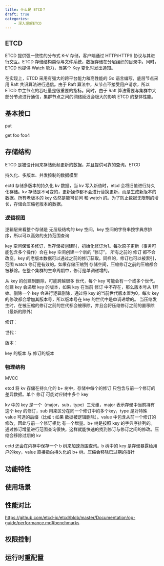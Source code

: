 ```yaml
---
title: 什么是 ETCD？
draft: true
categories: 
    - 深入理解ETCD
---
```


## ETCD

ETCD 提供强一致性的分布式 K-V 存储，客户端通过 HTTP/HTTPS 协议与其进行交互。ETCD 存储结构类似与文件系统，数据存储在分层组织的目录中。同时，ETCD 也提供 Watch 能力，当某个 Key 变化时发出通知。

在实现上，ETCD 采用有强大的跨平台能力和高性能的 Go 语言编写，底层节点采用 Raft 共识算法进行通信。由于 Raft 算法中，从节点不接受用户请求，所以 ETCD 中主节点的吞吐量是很重要的指标。同时，由于 Raft 算法需要与集群中大部分节点进行通信，集群节点之间的网络延迟会极大的影响 ETCD 的整体性能。


## 基本接口

put

get foo foo4


## 存储结构

ETCD 是被设计用来存储低频更新的数据，并且提供可靠的查询。ETCD 

持久化、多版本、并发控制的数据模型

ectd 存储多版本的持久化 kv 数据，当 kv 写入新值时，etcd 会将旧值进行持久化存储。kv 存储是不可变的，更新操作都不会进行替换更新，而是生成新版本的数据。所有老版本的 key 依然是能可访问 和 watch 的。为了防止数据无限制的增长，存储会压缩老版本的数据。


### 逻辑视图

逻辑层来看整个存储是 无层级结构的 key 空间，key 空间的字符串按字典序排序，所以可以高效的支持范围查询

key 空间保留多修订，当存储被创建时，初始化修订为1。每次原子更新（事务可能包含多个操作）会在 key 空间创建一个新的 “修订”。 所有之前的 修订 都不会改变。key 的老版本数据可以通过之前的修订获取。同样的，修订也可以被索引，范围 watch 修订是有效的。如果存储压缩到 存储空间，压缩修订之前的压缩都会被移除。在整个集群的生命周期中，修订是单调递增的。


从 key 的创建到删除，可能跨越很多 世代，每个 key 可能会有一个或多个世代。创建 key 会递增 key 的版本，如果 key 在当前 修订 中不存在，那么版本号从 1开始。删除一个 key 会进行逻辑删除，通过将 key 的当前世代版本置为0。每次 key 的修改都会增加其版本号，所以版本号在 key 的世代中是单调递增的。 当压缩发生时，在被压缩的修订之前的世代都会被移除，并且会将压缩修订之前的置移除（最新的除外）


修订：

世代：

版本：

key 的版本 与 修订的版本


### 物理结构

MVCC

etcd 将 kv 存储在持久化的 b+ 树中，存储中每个的修订 只包含与前一个修订的差异数据。单个 修订 可能对应树中多个 key

kv 中的 key 是一个（major，sub，type）三元组，major 表示存储中当前持有这个 key 的修订，sub 用来区分在同一个修订中的多个key，type 是对特殊 value 可选的后缀（比如 t 如果 数据被逻辑删除）。value 中包含从前一个修订的修改，因此与前一个修订相比 有一个增量。b+ 树是按照 key 的字典序排列的。通过修订增量进行范围查询很快，这样就能快速的找到修订与修订之间的修改。压缩会移除过期的 kv

ectd 还会在内存中保存一个 b 树来加速范围查询。b 树中的 key 是存储暴露给用户的key，value 直接指向持久化的 b+ 树。压缩会移除已过期的指针



## 功能特性


## 使用场景


## 性能对比

https://github.com/etcd-io/etcd/blob/master/Documentation/op-guide/performance.md#benchmarks


## 权限控制


## 运行时重配置